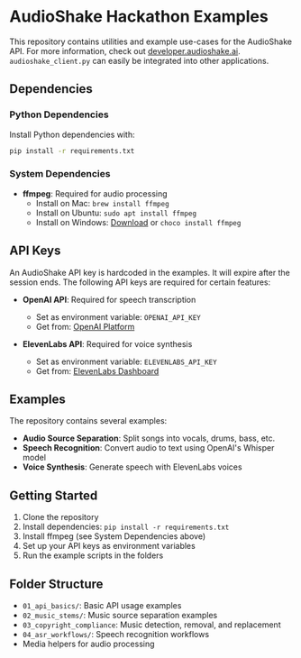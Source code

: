 # AudioShake Hackathon Examples

This repository contains utilities and example use-cases for the AudioShake API. For more information, check out [developer.audioshake.ai](https://developer.audioshake.ai). `audioshake_client.py` can easily be integrated into other applications.

## Dependencies

### Python Dependencies

Install Python dependencies with:

```bash
pip install -r requirements.txt
```

### System Dependencies

- **ffmpeg**: Required for audio processing
  - Install on Mac: `brew install ffmpeg`
  - Install on Ubuntu: `sudo apt install ffmpeg`
  - Install on Windows: [Download](https://ffmpeg.org/download.html) or `choco install ffmpeg`

## API Keys

An AudioShake API key is hardcoded in the examples. It will expire after the session ends. The following API keys are required for certain features:

- **OpenAI API**: Required for speech transcription
  - Set as environment variable: `OPENAI_API_KEY`
  - Get from: [OpenAI Platform](https://platform.openai.com/account/api-keys)

- **ElevenLabs API**: Required for voice synthesis
  - Set as environment variable: `ELEVENLABS_API_KEY`
  - Get from: [ElevenLabs Dashboard](https://elevenlabs.io/app/account)

## Examples

The repository contains several examples:

- **Audio Source Separation**: Split songs into vocals, drums, bass, etc.
- **Speech Recognition**: Convert audio to text using OpenAI's Whisper model
- **Voice Synthesis**: Generate speech with ElevenLabs voices

## Getting Started

1. Clone the repository
2. Install dependencies: `pip install -r requirements.txt`
3. Install ffmpeg (see System Dependencies above)
4. Set up your API keys as environment variables
5. Run the example scripts in the folders

## Folder Structure

- `01_api_basics/`: Basic API usage examples
- `02_music_stems/`: Music source separation examples
- `03_copyright_compliance`: Music detection, removal, and replacement
- `04_asr_workflows/`: Speech recognition workflows
- Media helpers for audio processing